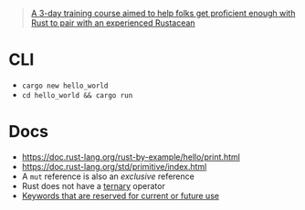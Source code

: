 > [A 3-day training course aimed to help folks get proficient enough with Rust to pair with an experienced Rustacean](https://yarr.fyi)

# CLI

- `cargo new hello_world`
- `cd hello_world && cargo run`

# Docs

- https://doc.rust-lang.org/rust-by-example/hello/print.html
- https://doc.rust-lang.org/std/primitive/index.html
- A `mut` reference is also an _exclusive_ reference
- Rust does not have a [ternary](https://developer.mozilla.org/en-US/docs/Web/JavaScript/Reference/Operators/Conditional_Operator) operator
- [Keywords that are reserved for current or future use](https://doc.rust-lang.org/book/appendix-01-keywords.html)
